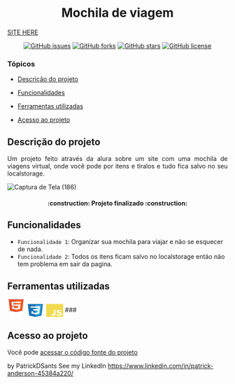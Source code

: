 <h1 align="center" id="Título-e-Imagem-de-capa"> Mochila de viagem </h1>

<a href= "https://mochilade-viagem.vercel.app//">SITE HERE</a>

<p align="center">
<a href="https://github.com/PatrickDSants/landingpage/issues"><img alt="GitHub issues" src="https://img.shields.io/github/issues/PatrickDSants/landingpage?style=for-the-badge"></a>
<a href="https://github.com/PatrickDSants/landingpage/network"><img alt="GitHub forks" src="https://img.shields.io/github/forks/PatrickDSants/landingpage?style=for-the-badge"></a>
<a href="https://github.com/PatrickDSants/landingpage/stargazers"><img alt="GitHub stars" src="https://img.shields.io/github/stars/PatrickDSants/landingpage?style=for-the-badge"></a>
<a href="https://github.com/PatrickDSants/landingpage"><img alt="GitHub license" src="https://img.shields.io/github/license/PatrickDSants/landingpage?style=for-the-badge"></a>
</p>

### Tópicos 

- [Descrição do projeto](#descrição-do-projeto)

- [Funcionalidades](#funcionalidades)

- [Ferramentas utilizadas](#ferramentas-utilizadas)

- [Acesso ao projeto](#acesso-ao-projeto)

## Descrição do projeto 

<div align="justify">
<p>Um projeto feito através da alura sobre um site com uma mochila de viagens virtual, onde você pode por itens e tiralos e tudo fica salvo no seu localstorage.</p>
  
![Captura de Tela (186)](https://user-images.githubusercontent.com/94023842/184701998-da6c7548-f202-45d3-956a-dd6220255079.png)
 

</div>

<h4 align="center"> 
    :construction:  Projeto finalizado  :construction:
</h4>

## Funcionalidades

- `Funcionalidade 1`: Organizar sua mochila para viajar e não se esquecer de nada.
- `Funcionalidade 2`: Todos os itens ficam salvo no localstorage então não tem problema em sair da pagina.

## Ferramentas utilizadas

<img alt="Patrick-HTML" height="30" width="40" src="https://raw.githubusercontent.com/devicons/devicon/master/icons/html5/html5-original.svg">
<img align="center" alt="Patrick-CSS" height="30" width="40" src="https://raw.githubusercontent.com/devicons/devicon/master/icons/css3/css3-original.svg">
 <img align="center" alt="Patrick-Js" height="30" width="40" src="https://raw.githubusercontent.com/devicons/devicon/master/icons/javascript/javascript-plain.svg">
###

## Acesso ao projeto

Você pode [acessar o código fonte do projeto](https://github.com/PatrickDSants/mochiladeViagem)


by PatrickDSants See my LinkedIn https://www.linkedin.com/in/patrick-anderson-45384a220/

